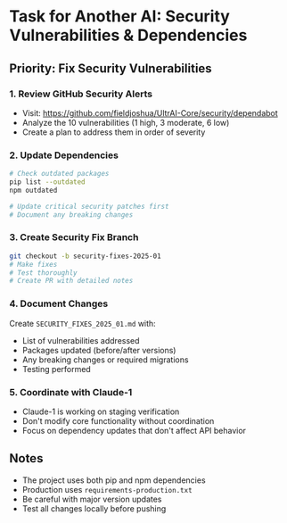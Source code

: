 # Task for Another AI: Security Vulnerabilities & Dependencies

## Priority: Fix Security Vulnerabilities

### 1. Review GitHub Security Alerts
- Visit: https://github.com/fieldjoshua/UltrAI-Core/security/dependabot
- Analyze the 10 vulnerabilities (1 high, 3 moderate, 6 low)
- Create a plan to address them in order of severity

### 2. Update Dependencies
```bash
# Check outdated packages
pip list --outdated
npm outdated

# Update critical security patches first
# Document any breaking changes
```

### 3. Create Security Fix Branch
```bash
git checkout -b security-fixes-2025-01
# Make fixes
# Test thoroughly
# Create PR with detailed notes
```

### 4. Document Changes
Create `SECURITY_FIXES_2025_01.md` with:
- List of vulnerabilities addressed
- Packages updated (before/after versions)
- Any breaking changes or required migrations
- Testing performed

### 5. Coordinate with Claude-1
- Claude-1 is working on staging verification
- Don't modify core functionality without coordination
- Focus on dependency updates that don't affect API behavior

## Notes
- The project uses both pip and npm dependencies
- Production uses `requirements-production.txt`
- Be careful with major version updates
- Test all changes locally before pushing